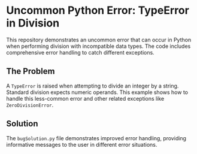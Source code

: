 # Uncommon Python Error: TypeError in Division

This repository demonstrates an uncommon error that can occur in Python when performing division with incompatible data types.  The code includes comprehensive error handling to catch different exceptions.

## The Problem

A `TypeError` is raised when attempting to divide an integer by a string.  Standard division expects numeric operands. This example shows how to handle this less-common error and other related exceptions like `ZeroDivisionError`.

## Solution
The `bugSolution.py` file demonstrates improved error handling, providing informative messages to the user in different error situations.